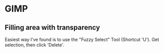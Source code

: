 # GIMP

## Filling area with transparency

Easiest way I've found is to use the "Fuzzy Select" Tool (Shortcut 'U').
Get selection, then click 'Delete'.
